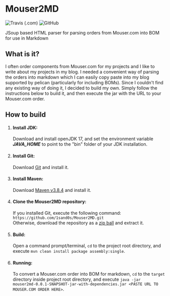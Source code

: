 # Mouser2MD
![Travis (.com)](https://img.shields.io/travis/com/1sand0s/Mouser2MD)
![GitHub](https://img.shields.io/github/license/1sand0s/Mouser2MD)

JSoup based HTML parser for parsing orders from Mouser.com into BOM for use in Markdown

<h2>What is it?</h2>
I often order components from Mouser.com for my projects and I like to write about my projects in my blog. I needed a convenient way of parsing the orders into markdown
which I can easily copy paste into my blog supported by pelican (particularly for including BOMs). Since I couldn't find any existing way of doing it, I decided to build
my own. Simply follow the instructions below to build it, and then execute the jar with the URL to your Mouser.com order.

<h2>How to build</h2>


1. <h4>Install JDK:</h4>

    Download and install openJDK 17, and set the environment variable ***JAVA_HOME*** to point to the "bin" folder of your JDK installation.

2. <h4>Install Git:</h4>

    Download [Git](http://git-scm.com/downloads) and install it.

3. <h4>Install Maven:</h4>

    Download [Maven v3.8.4](https://maven.apache.org/download.cgi) and install it.

3. <h4>Clone the Mouser2MD repository:</h4>

    If you installed Git, execute the following command: `https://github.com/1sand0s/Mouser2MD.git`<br>
    Otherwise, download the repository as a [zip ball](https://github.com/1sand0s/Mouser2MD/archive/refs/heads/main.zip) and extract it.

6. <h4>Build:</h4>

    Open a command prompt/terminal, `cd` to the project root directory, and execute `mvn clean install package assembly:single`.

7. <h4>Running:</h4>

    To convert a Mouser.com order into BOM for markdown, `cd` to the `target` directory inside project root directory, and execute `java -jar mouser2md-0.0.1-SNAPSHOT-jar-with-dependencies.jar <PASTE URL TO MOUSER.COM ORDER HERE>`.

